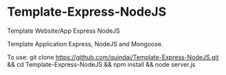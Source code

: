# Template-Express-NodeJS
Template Website/App Express NodeJS

Template Application Express, NodeJS and Mongoose.

To use: git clone https://github.com/quindai/Template-Express-NodeJS.git && cd Template-Express-NodeJS && npm install && node server.js

